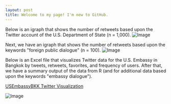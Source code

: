 ```yaml
---
layout: post
title: Welcome to my page! I'm new to GitHub.
---
```

Below is an igraph that shows the number of retweets based upon the Twitter account of the U.S. Department of State (n = 1,000).
![Image](https://raw.githubusercontent.com/MarcusMMS/marcusmms.github.io/master/_posts/State%20Department%20igraph.png)

Next, we have an igraph that shows the number of retweets based upon the keywords "foreign public dialogue" (n = 100).
![Image](https://raw.githubusercontent.com/MarcusMMS/marcusmms.github.io/master/Keyword%20-%20Foreign%20Public%20Dialogue.png)

Below is an Excel file that visualizes Twitter data for the U.S. Embassy in Bangkok by tweets, retweets, favorites, and frequency of users. After that, we have a summary output of the data from R (and for additional data based upon the keywords "embassy dialogue").

[USEmbassyBKK Twitter Visualization](https://github.com/MarcusMMS/marcusmms.github.io/blob/master/_posts/Visualize%202.xlsx)

![Image](https://raw.githubusercontent.com/MarcusMMS/marcusmms.github.io/master/_posts/GetOldTweets%20Summary.png)









